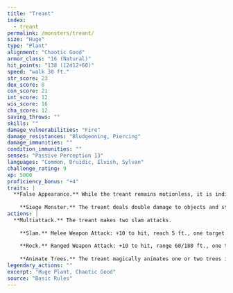 ```yaml
---
title: "Treant"
index:
  - treant
permalink: /monsters/treant/
size: "Huge"
type: "Plant"
alignment: "Chaotic Good"
armor_class: "16 (Natural)"
hit_points: "138 (12d12+60)"
speed: "walk 30 ft."
str_score: 23
dex_score: 8
con_score: 21
int_score: 12
wis_score: 16
cha_score: 12
saving_throws: ""
skills: ""
damage_vulnerabilities: "Fire"
damage_resistances: "Bludgeoning, Piercing"
damage_immunities: ""
condition_immunities: ""
senses: "Passive Perception 13"
languages: "Common, Druidic, Elvish, Sylvan"
challenge_rating: 9
xp: 5000
proficiency_bonus: "+4"
traits: |
  **False Appearance.** While the treant remains motionless, it is indistinguishable from a normal tree.
    
    **Siege Monster.** The treant deals double damage to objects and structures.
actions: |
  **Multiattack.** The treant makes two slam attacks.
    
    **Slam.** Melee Weapon Attack: +10 to hit, reach 5 ft., one target. Hit: 16 (3d6 + 6) bludgeoning damage.
    
    **Rock.** Ranged Weapon Attack: +10 to hit, range 60/180 ft., one target. Hit: 28 (4d10 + 6) bludgeoning damage.
    
    **Animate Trees.** The treant magically animates one or two trees it can see within 60 feet of it. These trees have the same statistics as a treant, except they have Intelligence and Charisma scores of 1, they can't speak, and they have only the Slam action option. An animated tree acts as an ally of the treant. The tree remains animate for 1 day or until it dies; until the treant dies or is more than 120 feet from the tree; or until the treant takes a bonus action to turn it back into an inanimate tree. The tree then takes root if possible.  
legendary_actions: ""
excerpt: "Huge Plant, Chaotic Good"
source: "Basic Rules"
---
```

